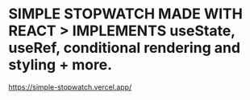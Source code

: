 # SIMPLE STOPWATCH MADE WITH REACT > IMPLEMENTS useState, useRef, conditional rendering and styling + more.

https://simple-stopwatch.vercel.app/
